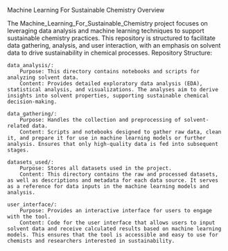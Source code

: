 Machine Learning For Sustainable Chemistry
Overview

The Machine_Learning_For_Sustainable_Chemistry project focuses on leveraging data analysis and machine learning techniques to support sustainable chemistry practices. This repository is structured to facilitate data gathering, analysis, and user interaction, with an emphasis on solvent data to drive sustainability in chemical processes.
Repository Structure:

    data_analysis/:
        Purpose: This directory contains notebooks and scripts for analyzing solvent data.
        Content: Provides detailed exploratory data analysis (EDA), statistical analysis, and visualizations. The analyses aim to derive insights into solvent properties, supporting sustainable chemical decision-making.

    data_gathering/:
        Purpose: Handles the collection and preprocessing of solvent-related data.
        Content: Scripts and notebooks designed to gather raw data, clean it, and prepare it for use in machine learning models or further analysis. Ensures that only high-quality data is fed into subsequent stages.

    datasets_used/:
        Purpose: Stores all datasets used in the project.
        Content: This directory contains the raw and processed datasets, as well as descriptions and metadata for each data source. It serves as a reference for data inputs in the machine learning models and analysis.

    user_interface/:
        Purpose: Provides an interactive interface for users to engage with the tool.
        Content: Code for the user interface that allows users to input solvent data and receive calculated results based on machine learning models. This ensures that the tool is accessible and easy to use for chemists and researchers interested in sustainability.
